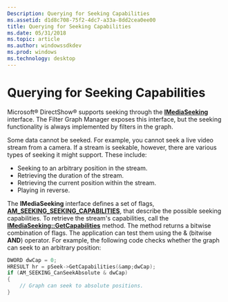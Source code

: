 ```yaml
---
Description: Querying for Seeking Capabilities
ms.assetid: d1d8c708-75f2-4dc7-a33a-8dd2cea0ee00
title: Querying for Seeking Capabilities
ms.date: 05/31/2018
ms.topic: article
ms.author: windowssdkdev
ms.prod: windows
ms.technology: desktop
---
```


# Querying for Seeking Capabilities

Microsoft® DirectShow® supports seeking through the [**IMediaSeeking**](/windows/win32/Strmif/nn-strmif-imediaseeking?branch=master) interface. The Filter Graph Manager exposes this interface, but the seeking functionality is always implemented by filters in the graph.

Some data cannot be seeked. For example, you cannot seek a live video stream from a camera. If a stream is seekable, however, there are various types of seeking it might support. These include:

-   Seeking to an arbitrary position in the stream.
-   Retrieving the duration of the stream.
-   Retrieving the current position within the stream.
-   Playing in reverse.

The **IMediaSeeking** interface defines a set of flags, [**AM\_SEEKING\_SEEKING\_CAPABILITIES**](/windows/win32/strmif/ne-strmif-am_seeking_seekingcapabilities?branch=master), that describe the possible seeking capabilities. To retrieve the stream's capabilities, call the [**IMediaSeeking::GetCapabilities**](/windows/win32/Strmif/nf-strmif-imediaseeking-getcapabilities?branch=master) method. The method returns a bitwise combination of flags. The application can test them using the & (bitwise **AND**) operator. For example, the following code checks whether the graph can seek to an arbitrary position:


```C++
DWORD dwCap = 0;
HRESULT hr = pSeek->GetCapabilities(&amp;dwCap);
if (AM_SEEKING_CanSeekAbsolute & dwCap)
{
    // Graph can seek to absolute positions.
}
```



 

 



